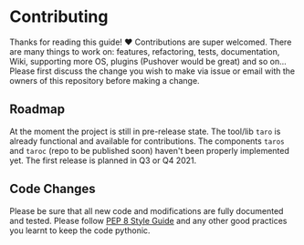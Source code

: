 # Contributing

Thanks for reading this guide! ♥ Contributions are super welcomed.
There are many things to work on: features, refactoring, tests, documentation, Wiki, supporting more OS, plugins (Pushover would be great) and so on...
Please first discuss the change you wish to make via issue or email with the owners of this repository before making a change.

## Roadmap
At the moment the project is still in pre-release state.
The tool/lib `taro` is already functional and available for contributions.
The components `taros` and `taroc` (repo to be published soon) haven't been properly implemented yet.
The first release is planned in Q3 or Q4 2021.

## Code Changes
Please be sure that all new code and modifications are fully documented and tested.
Please follow [PEP 8 Style Guide](https://www.python.org/dev/peps/pep-0008/) and any other good practices you learnt to keep the code pythonic.
